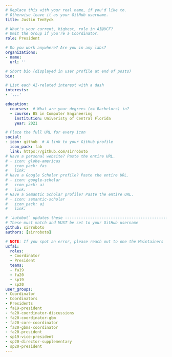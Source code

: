 ```yaml
---
# Replace this with your real name, if you'd like to.
# Otherwise leave it as your GitHub username.
title: Justin TenEyck

# What's your current, highest, role in AI@UCF?
# Omit the Group if you're a Coordinator.
role: President

# Do you work anywhere? Are you in any labs?
organizations:
- name:
  url: ''

# Short bio (displayed in user profile at end of posts)
bio:

# List each AI-related interest with a dash
interests:
- '...'

education:
  courses:  # What are your degrees (>= Bachelors) in?
  - course: BS in Computer Engineering
    institution: Univeristy of Central Florida
    year: 2021

# Place the full URL for every icon
social:
- icon: github  # A link to your GitHub profile
  icon_pack: fab
  link: https://github.com/sirroboto
# Have a personal website? Paste the entire URL.
# - icon: globe-americas
#   icon_pack: fas
#   link:
# Have a Google Scholar profile? Paste the entire URL.
# - icon: google-scholar
#   icon_pack: ai
#   link:
# Have a Semantic Scholar profile? Paste the entire URL.
# - icon: semantic-scholar
#   icon_pack: ai
#   link:

# `autobot` updates these ----------------------------------------------------
# These must match and MUST be set to your GitHub username
github: sirroboto
authors: [sirroboto]

# NOTE: If you spot an error, please reach out to one the Maintainers
ucfai:
  roles:
  - Coordinator
  - President
  teams:
  - fa19
  - fa20
  - sp19
  - sp20
user_groups:
- Coordinator
- Coordinators
- Presidents
- fa19-president
- fa20-coordinator-discussions
- fa20-coordinator-gbm
- fa20-core-coordinator
- fa20-gbms-coordinator
- fa20-president
- sp19-vice-president
- sp20-director-supplementary
- sp20-president
---
```

